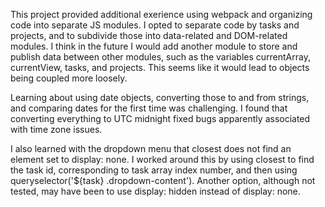 This project provided additional exerience using webpack and organizing code into
separate JS modules. I opted to separate code by tasks and projects, and to
subdivide those into data-related and DOM-related modules. I think in the future
I would add another module to store and publish data between other modules, such
as the variables currentArray, currentView, tasks, and projects. This seems like 
it would lead to objects being coupled more loosely.

Learning about using date objects, converting those to and from strings, and
comparing dates for the first time was challenging. I found that converting 
everything to UTC midnight fixed bugs apparently associated with time zone 
issues.

I also learned with the dropdown menu that closest does not find an element set
to display: none. I worked around this by using closest to find the task id, 
corresponding to task array index number, and then using queryselector('${task} 
.dropdown-content'). Another option, although not tested, may have been to use
display: hidden instead of display: none.
